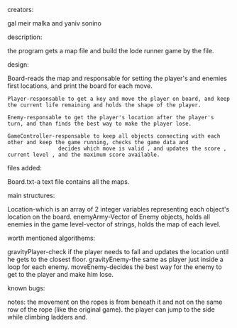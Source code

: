 creators:
  
  gal meir malka and yaniv sonino

description:

  the program gets a map file and build the lode runner game by the file.

design:

  Board-reads the map and responsable for setting the player's and enemies first locations, and print the board for each move.

	Player-responsable to get a key and move the player on board, and keep the current life remaining and holds the shape of the player.

	Enemy-responsable to get the player's location after the player's turn, and than finds the best way to make the player lose.

	GameController-responsable to keep all objects connecting with each other and keep the game running, checks the game data and 
		            decides which move is valid , and updates the score , current level , and the maximum score available.
	
files added:
	
  Board.txt-a text file contains all the maps.

main structures:
  
  Location-which is an array of 2 integer variables representing each object's location on the board.
	enemyArmy-Vector of Enemy objects, holds all enemies in the game
	level-vector of strings, holds the map of each level.
	
worth mentioned algorithems:
	
  gravityPlayer-check if the player needs to fall and updates the location until he gets to the closest floor.
	gravityEnemy-the same as player just inside a loop for each enemy.
	moveEnemy-decides the best way for the enemy to get to the player and make him lose.
	
known bugs:
	

notes:
	the movement on the ropes is from beneath it and not on the same row of the rope (like the original game).
	the player can jump to the side while climbing ladders and.
